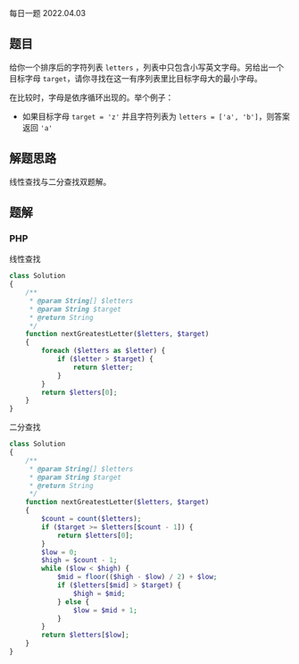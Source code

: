 每日一题 2022.04.03

## 题目

给你一个排序后的字符列表 `letters` ，列表中只包含小写英文字母。另给出一个目标字母 `target`，请你寻找在这一有序列表里比目标字母大的最小字母。

在比较时，字母是依序循环出现的。举个例子：

- 如果目标字母 `target = 'z'` 并且字符列表为 `letters = ['a', 'b']`，则答案返回 `'a'`

## 解题思路

线性查找与二分查找双题解。

## 题解

### PHP

线性查找

```PHP
class Solution
{
    /**
     * @param String[] $letters
     * @param String $target
     * @return String
     */
    function nextGreatestLetter($letters, $target)
    {
        foreach ($letters as $letter) {
            if ($letter > $target) {
                return $letter;
            }
        }
        return $letters[0];
    }
}
```

二分查找

```PHP
class Solution
{
    /**
     * @param String[] $letters
     * @param String $target
     * @return String
     */
    function nextGreatestLetter($letters, $target)
    {
        $count = count($letters);
        if ($target >= $letters[$count - 1]) {
            return $letters[0];
        }
        $low = 0;
        $high = $count - 1;
        while ($low < $high) {
            $mid = floor(($high - $low) / 2) + $low;
            if ($letters[$mid] > $target) {
                $high = $mid;
            } else {
                $low = $mid + 1;
            }
        }
        return $letters[$low];
    }
}
```
